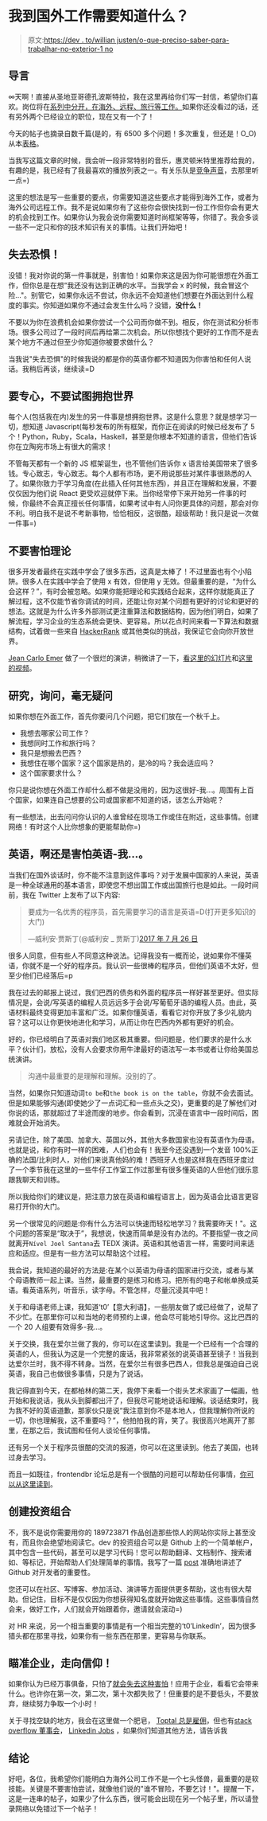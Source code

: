 # 我到国外工作需要知道什么？

> 原文:[https://dev . to/willian justen/o-que-preciso-saber-para-trabalhar-no-exterior-1 no](https://dev.to/willianjusten/o-que-preciso-saber-para-trabalhar-no-exterior-1no)

## [](#introdu%C3%A7%C3%A3o)导言

∞天啊！直接从圣地亚哥德孔波斯特拉，我在这里再给你们写一封信，希望你们喜欢。岗位将在[系列中分开，在海外、远程、旅行等工作。](https://willianjusten.com.br/series/#trabalhar-no-exterior-remoto-viagens-etc)如果你还没看过的话，还有另外两个已经设立的职位，现在又有一个了！

今天的帖子也摘录自数千篇(是的，有 6500 多个问题！多次重复，但还是！O_O)从本[表格](https://willianjusten.typeform.com/to/MtDdfi)。

当我写这篇文章的时候，我会听一段非常特别的音乐，惠灵顿米特里推荐给我的，有趣的是，我已经有了我最喜欢的播放列表之一。有关乐队是[竞争声音](https://open.spotify.com/artist/356c8AN5YWKvz86B4Sb1yf)，去那里听一点=)

这里的想法是写一些重要的要点，你需要知道这些要点才能得到海外工作，或者为海外公司远程工作。我不是说如果你有了这些你会很快找到一份工作但你会有更大的机会找到工作。如果你认为我会说你需要知道时尚框架等等，你错了。我会多谈一些不一定只和你的技术知识有关的事情。让我们开始吧！

## [](#perca-o-medo)失去恐惧！

没错！我对你说的第一件事就是，别害怕！如果你来这是因为你可能很想在外面工作，但你总是在想“我还没有达到正确的水平。当我学会 x 的时候，我会冒这个险..."。别管它，如果你永远不尝试，你永远不会知道他们想要在外面达到什么程度的事实。你知道如果你不通过会发生什么吗？没错，**没什么！**

不要以为你在浪费机会如果你尝试一个公司而你做不到。相反，你在测试和分析市场。很多公司过了一段时间后再给第二次机会。所以你想找个更好的工作而不是去某个地方不通过但至少你知道你被要求做什么？

当我说"失去恐惧"的时候我说的都是你的英语你都不知道因为你害怕和任何人说话。我稍后再谈，继续读=D

## [](#tenha-foco-e-n%C3%A3o-tente-abra%C3%A7ar-o-mundo)要专心，不要试图拥抱世界

每个人(包括我在内)发生的另一件事是想拥抱世界。这是什么意思？就是想学习一切，想知道 Javascript(每秒发布的所有框架，而你正在阅读的时候已经发布了 5 个！Python，Ruby，Scala，Haskell，甚至是你根本不知道的语言，但他们告诉你在立陶宛市场上有很大的需求！

不管每天都有一个新的 JS 框架诞生，也不管他们告诉你 x 语言给美国带来了很多钱。专心致志，专心致志。每个人都有市场，更不用说那些对某件事很熟悉的人了。如果你致力于学习角度(在此插入任何其他东西)，并且正在理解和发展，不要仅仅因为他们说 React 更受欢迎就停下来。当你经常停下来开始另一件事的时候，你最终不会真正擅长任何事情，如果考试中有人问你更具体的问题，那会对你不利。明白我不是说不考新事物，恰恰相反，这很酷，超级帮助！我只是说一次做一件事=)

## [](#n%C3%A3o-tenha-medo-de-teoria)不要害怕理论

很多开发者最终在实践中学会了很多东西，这真是太棒了！不过里面也有个小陷阱。很多人在实践中学会了使用 x 有效，但使用 y 无效。但最重要的是，“为什么会这样？”，有时会被忽略。如果你能把理论和实践结合起来，这样你就能真正了解过程，这不仅能节省你调试的时间，还能让你对某个问题有更好的讨论和更好的想法。这就是为什么许多外部测试更注重算法和数据结构，因为他们明白，如果了解流程，学习企业的生态系统会更快、更容易。所以花点时间来看一下算法和数据结构，试着做一些来自 [HackerRank](https://www.hackerrank.com/) 或其他类似的挑战，我保证它会向你开放世界。

[Jean Carlo Emer](https://twitter.com/jcemer) 做了一个很烂的演讲，稍微讲了一下，[看这里的幻灯片](https://www.slideshare.net/jeancarloemer/what-i-learned-interviewing-for-frontend-developer-roles)和[这里的视频](https://www.youtube.com/watch?v=nfk3G3VB0OY)。

## [](#pesquise-pergunte-n%C3%A3o-tenha-d%C3%BAvidas)研究，询问，毫无疑问

如果你想在外面工作，首先你要问几个问题，把它们放在一个秋千上。

*   我想去哪家公司工作？
*   我想同时工作和旅行吗？
*   我只是想搬去巴西？
*   我想住在哪个国家？这个国家是热的，是冷的吗？我会适应吗？
*   这个国家要求什么？

你只是说你想在外面工作却什么都不做是没用的，因为这很好-我...。周围有上百个国家，如果连自己想要的公司或国家都不知道的话，该怎么开始呢？

有一些想法，出去问问你认识的人谁曾经在现场工作或住在附近，这些事情。创建网络！有时这个人比你想象的更能帮助你=)

## [](#ingl%C3%AAs-ahh-o-temido-ingl%C3%AAs)英语，啊还是害怕英语-我...。

当我们在国外谈话时，你不能不注意到这件事吗？对于发展中国家的人来说，英语是一种全球通用的基本语言，即使您不想出国工作或出国旅行也是如此。一段时间前，我在 Twitter 上发布了以下内容:

> 要成为一名优秀的程序员，首先需要学习的语言是英语=D(打开更多知识的大门)
> 
> —威利安·贾斯丁(@威利安 _ 贾斯丁)[2017 年 7 月 26 日](https://twitter.com/Willian_justen/status/890236982168866816?ref_src=twsrc%5Etfw)

很多人同意，但有些人不同意这种说法。记得我没有一概而论，说如果你不懂英语，你就不是一个好的程序员。我认识一些很棒的程序员，但他们英语不太好，但至少他们已经落后=p

我在过去的邮报上说过，我们巴西的债务和外面的程序员一样好甚至更好。但实际情况是，会说/写英语的编程人员远远多于会说/写葡萄牙语的编程人员。由此，英语材料最终变得更加丰富和广泛。如果你懂英语，看看它对你开放了多少礼貌内容？这可以让你更快地进化和学习，从而让你在巴西内外都有更好的机会。

好的，你已经明白了英语对我们地区极其重要。但问题是，他们要求的是什么水平？伙计们，放松，没有人会要求你用牛津最好的语法写一本书或者让你给美国总统演讲。

> 沟通中最重要的是理解和理解。没别的了。

当然，如果你只知道动词`to be`和`the book is on the table`，你就不会去面试。但是如果能够沟通(即使她少了一点词汇和一些点头之交)，更重要的是了解他们对你说的话，那就超过了半途而废的地步。你会看到，沉浸在语言中一段时间后，困难就会开始消失。

另请记住，除了美国、加拿大、英国以外，其他大多数国家也没有英语作为母语。也就是说，和你有时一样的困难，人们也会有！我至今还没遇到一个发音 100%正确的法国/比利时人，对他们来说真他妈的难！西班牙人也是这样我在西班牙度过了一个季节我在这里的一些牛仔工作室工作过那里有很多懂英语的人但他们很乐意跟我聊天和训练。

所以我给你们的建议是，把注意力放在英语和编程语言上，因为英语会比语言更容易打开你的大门。

另一个很常见的问题是:你有什么方法可以快速而轻松地学习？我需要昨天！"。这个问题的答案是“取决于”，我想说，快速而简单是没有办法的。不要指望一夜之间就离开`Nível Joel Santana`去 TEDX 演讲。英语和其他语言一样，需要时间来适应和适应。但是有一些方法可以帮助这个过程。

我会说，我知道的最好的方法是:在某个以英语为母语的国家进行交流，或者与某个母语教师一起上课。当然，最重要的是练习和练习。把所有的电子和帐单换成英语。看英语系列，听音乐，读字母。不管怎样，尽量沉浸其中吧！

关于和母语老师上课，我知道‘t0’【意大利语】，一些朋友做了或已经做了，说帮了不少忙。在那里你可以和当地的老师预约上课，他会尽可能地引导你。这比巴西的一个 20 人组要有效得多-我...。

关于交换，我在爱尔兰做了我的，你可以在这里读到。我是一个已经有一个合理的英语的人，但我认为这是一个完整的废话，我非常紧张的说英语甚至镜子！当我到达爱尔兰时，我不得不转身。当然，在爱尔兰有很多巴西人，但我总是强迫自己说英语，我自己也做很多事情，只是为了说话。

我记得直到今天，在都柏林的第二天，我停下来看一个街头艺术家画了一幅画，他开始和我说话，我从头到脚都出汗了，但我尽可能地说话和理解。谈话结束时，我为我不好的英语道歉，那家伙只是说“我注意到你不是本地人，但我理解你所说的一切，你也理解我，这不重要吗？”，他拍拍我的背，笑了。我很高兴地离开了那里，在那之后，我试图和任何人谈论任何事情。

还有另一个关于程序员很酷的交流的报道，你可以在这里读到。他去了美国，也转过身去学习。

而且一如既往，frontendbr 论坛总是有一个很酷的问题可以帮助任何事情，[你可以从这里读到](https://github.com/frontendbr/forum/issues/109)。

## [](#crie-um-portf%C3%B3lio)创建投资组合

不，我不是说你需要用你的 189723871 作品创造那些惊人的网站你实际上甚至没有，而且你会绝望地阅读它。dev 的投资组合可以是 Github 上的一个简单帐户，其中包含一些代码，甚至可以是学习代码！您可以帮助翻译、文档制作、搜索诸如、等标记，开始帮助人们处理简单的事情。我写了一篇 [post](https://willianjusten.com.br/a-importancia-do-github-para-desenvolvedores/) 准确地讲述了 Github 对开发者的重要性。

您还可以在社区、写博客、参加活动、演讲等方面提供更多帮助，这也有很大帮助。但记住，目标不是仅仅因为你想获得知名度就开始做这些事情。这些事情自然会来，做好工作，人们就会开始跟着你，邀请就会滚动=)

对 HR 来说，另一个相当重要的事情是有一个相当完整的‘t0’LinkedIn’，因为很多猎头都在那里寻找，如果你有一些东西在那里，更容易与你联系。

## [](#mire-nas-empresas-e-vai-na-f%C3%A9)瞄准企业，走向信仰！

如果你认为已经万事俱备，只怕了[就会失去这种害怕](#perde-esse-medo)！应用于企业，看看它会带来什么。也许你在第一次，第二次，第十次都失败了！但重要的是不要低头，不要放弃，继续努力争取一个小时！

关于寻找空缺的地方，我会在这里做一个肥皂， [Toptal 总是雇佣](https://www.toptal.com/careers)，但也有[stack overflow 董事会](https://stackoverflow.com/jobs)， [Linkedin Jobs](https://www.linkedin.com/jobs/) ，如果你们知道其他方法，请告诉我

## [](#conclus%C3%A3o)结论

好吧，各位，我希望你们能明白为海外公司工作不是一个七头怪兽，最重要的是软技能。关键是不要害怕尝试，就像他们说的"谁不冒险，不要乞讨！"。提醒一下，这是一连串的帖子，如果少了什么东西，很可能会出现在另一个帖子里，所以请登录网络以免错过下一个帖子！